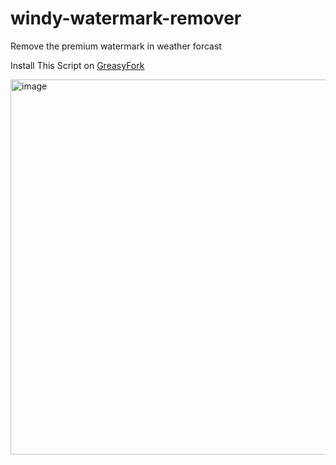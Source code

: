 # windy-watermark-remover
Remove the premium watermark in weather forcast

Install This Script on [GreasyFork](https://greasyfork.org/zh-CN/scripts/544156-windy-com-premium-watermark-remover)

<img width="600" alt="image" src="https://github.com/user-attachments/assets/142ed7c2-5768-473d-9d9d-0e0be374d09b" />
